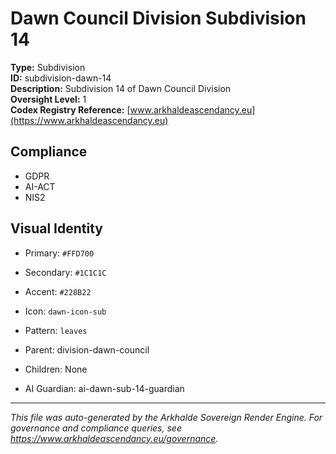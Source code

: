 # Dawn Council Division Subdivision 14

**Type:** Subdivision  
**ID:** subdivision-dawn-14  
**Description:** Subdivision 14 of Dawn Council Division  
**Oversight Level:** 1  
**Codex Registry Reference:** [www.arkhaldeascendancy.eu](https://www.arkhaldeascendancy.eu)

## Compliance

- GDPR
- AI-ACT
- NIS2

## Visual Identity

- Primary: `#FFD700`
- Secondary: `#1C1C1C`
- Accent: `#228B22`
- Icon: `dawn-icon-sub`
- Pattern: `leaves`


- Parent: division-dawn-council
- Children: None
- AI Guardian: ai-dawn-sub-14-guardian

---

*This file was auto-generated by the Arkhalde Sovereign Render Engine. For governance and compliance queries, see https://www.arkhaldeascendancy.eu/governance.*